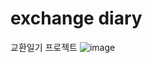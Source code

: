 # exchange diary
교환일기 프로젝트
![image](https://user-images.githubusercontent.com/72684256/225835948-3244c87c-55bd-421c-8e2f-45da887205fd.png)
